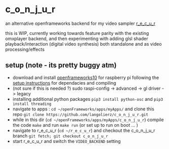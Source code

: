 
# c_o_n_j_u_r

an alternative openframeworks backend for my video sampler [r_e_c_u_r]

this is WIP, currently working towards feature parity with the existing omxplayer backend, and then experimenting with adding glsl shader playback/interaction (digital video synthesis) both standalone and as video processing/effects

## setup (note - its pretty buggy atm)

- download and install [openframeworks10] for raspberry pi following the [setup instructions] for dependacies and compiling
- (not sure if this is needed ?) sudo raspi-config -> advanced -> gl driver -> legacy
- installing additional python packages `pip3 install python-osc` and `pip3 install threading`
- navigate to apps : `cd ~/openFrameworks/apps/myApps/` and clone this repo `git clone https://github.com/langolierz/c_o_n_j_u_r.git`
- while in this dir (`cd ~/openFrameworks/apps/myApps/c_o_n_j_u_r`) compile the code `make` and run `make run` (or set up to run on boot ... )
- navigate to r_e_c_u_r (`cd ~/r_e_c_u_r`) and checkout the c_o_n_j_u_r branch `git fetch; git checkout c_o_n_j_u_r` 
- start r_e_c_u_r and switch the `VIDEO_BACKEND` setting




[r_e_c_u_r]: https://github.com/langolierz/r_e_c_u_r
[openframeworks10]: https://openframeworks.cc/versions/v0.10.0/of_v0.10.0_linuxarmv6l_release.tar.gz
[setup instructions]: https://openframeworks.cc/setup/raspberrypi/raspberry-pi-getting-started/

